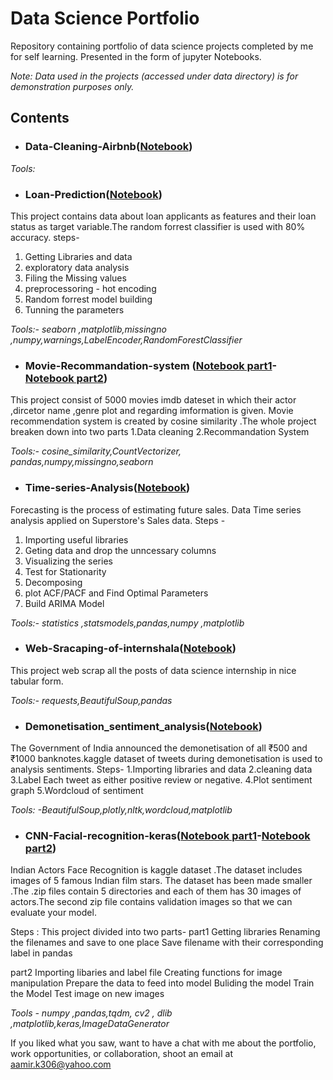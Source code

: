 # Data Science Portfolio
Repository containing portfolio of data science projects completed by me for self learning. Presented in the form of jupyter Notebooks.

*Note: Data used in the projects (accessed under data directory) is for demonstration purposes only.*

## Contents
- ### Data-Cleaning-Airbnb([Notebook](https://github.com/llAamirll/Data-Science-Portfolio/blob/master/Data-Cleaning-Airbnb/Data_Cleaning_Notebook.ipynb))



*Tools:* 
- ### Loan-Prediction([Notebook](https://github.com/llAamirll/Data-Science-Portfolio/blob/master/Loan-Prediction-/loan%20prediction%20random%20forrest.ipynb)) 
This project contains data about loan applicants as features and their loan status as target variable.The random forrest classifier is used with 80% accuracy.
steps-
1. Getting Libraries and data
2. exploratory data analysis
3. Filing the Missing values
4. preprocessoring - hot encoding 
5. Random forrest model building
6. Tunning the parameters

*Tools:- seaborn ,matplotlib,missingno ,numpy,warnings,LabelEncoder,RandomForestClassifier*



- ### Movie-Recommandation-system ([Notebook part1](https://github.com/llAamirll/Data-Science-Portfolio/blob/master/Movie-Recommandation-system/1.Cleaning_recom_system.ipynb)-[Notebook part2](https://github.com/llAamirll/Data-Science-Portfolio/blob/master/Movie-Recommandation-system/2.Final_recom_system.ipynb))
This project consist of 5000 movies imdb dateset in which their actor ,dircetor name ,genre plot and regarding imformation is given.
Movie recommendation system is created by cosine similarity .The whole project breaken down into two parts
1.Data cleaning 2.Recommandation System

*Tools:- cosine_similarity,CountVectorizer, pandas,numpy,missingno,seaborn*


- ### Time-series-Analysis([Notebook](https://github.com/llAamirll/Data-Science-Portfolio/blob/master/Time-series-Analysis/Time%20series.ipynb))
 Forecasting is the process of estimating future sales. Data Time series analysis applied on Superstore's Sales data.
Steps -
1. Importing useful libraries
2. Geting data and  drop the unncessary columns
3. Visualizing the series
4. Test for Stationarity
5. Decomposing
6. plot ACF/PACF and Find Optimal Parameters
7. Build ARIMA Model

*Tools:- statistics ,statsmodels,pandas,numpy ,matplotlib*


- ### Web-Sracaping-of-internshala([Notebook](https://github.com/llAamirll/Data-Science-Portfolio/blob/master/Web-Sracaping-of-internshala/Web%20Scraping%20.ipynb))
This project web scrap all the posts of data science internship in nice tabular form.

*Tools:- requests,BeautifulSoup,pandas*


- ### Demonetisation_sentiment_analysis([Notebook](https://github.com/llAamirll/Data-Science-Portfolio/blob/master/demonetisation_sentiment_analysis/Demonetisation_Sentiment_Analysis.ipynb))
The Government of India announced the demonetisation of all ₹500 and ₹1000 banknotes.kaggle dataset of tweets during demonetisation is used to analysis sentiments.
Steps-
1.Importing libraries and data
2.cleaning data
3.Label Each tweet as either positive review or negative.
4.Plot sentiment graph
5.Wordcloud of sentiment

*Tools: -BeautifulSoup,plotly,nltk,wordcloud,matplotlib*


- ### CNN-Facial-recognition-keras([Notebook part1](https://github.com/llAamirll/Data-Science-Portfolio/blob/master/CNN-Facial-recognition-keras/Preprocessing_CNN_Indian_Actors_Face_Recognition.ipynb)-[Notebook part2](https://github.com/llAamirll/Data-Science-Portfolio/blob/master/CNN-Facial-recognition-keras/Facial_recognition_keras.ipynb))
 Indian Actors Face Recognition is kaggle dataset .The dataset includes images of 5 famous Indian film stars. The dataset has been made smaller .The .zip files contain 5 directories and each of them has 30 images of actors.The second zip file contains validation images so that we can evaluate your model.

Steps : This project divided into two parts-
part1
Getting libraries
Renaming the filenames and save to one place
Save filename with their corresponding label in pandas

part2
Importing libaries and label file
Creating functions for image manipulation
Prepare the data to feed into model
Buliding the model
Train the Model
Test image on new images

*Tools - numpy ,pandas,tqdm, cv2 , dlib ,matplotlib,keras,ImageDataGenerator*


If you liked what you saw, want to have a chat with me about the portfolio, work opportunities, or collaboration, shoot an email at aamir.k306@yahoo.com
